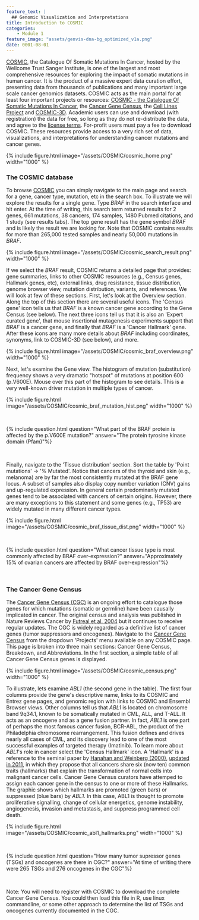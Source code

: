 ```yaml
---
feature_text: |
  ## Genomic Visualization and Interpretations
title: Introduction to COSMIC
categories:
    - Module 1
feature_image: "assets/genvis-dna-bg_optimized_v1a.png"
date: 0001-08-01
---
```


[COSMIC](http://cancer.sanger.ac.uk/cosmic), the Catalogue Of Somatic Mutations In Cancer, hosted by the Wellcome Trust Sanger Institute, is one of the largest and most comprehensive resources for exploring the impact of somatic mutations in human cancer. It is the product of a massive expert data curation effort, presenting data from thousands of publications and many important large scale cancer genomics datasets. COSMIC acts as the main portal for at least four important projects or resources: [COSMIC - the Catalogue Of Somatic Mutations In Cancer](http://cancer.sanger.ac.uk/cosmic), the [Cancer Gene Census](http://cancer.sanger.ac.uk/census), the [Cell Lines Project](http://cancer.sanger.ac.uk/cell_lines) and [COSMIC-3D](http://cancer.sanger.ac.uk/cosmic3d/). Academic users can use and download (with registration) the data for free, so long as they do not re-distribute the data, and agree to the [license terms](http://cancer.sanger.ac.uk/cosmic/license). For-profit users must pay a fee to download COSMIC. These resources provide access to a very rich set of data, visualizations, and interpretations for understanding cancer mutations and cancer genes.      

{% include figure.html image="/assets/COSMIC/cosmic_home.png" width="1000" %}

### The COSMIC database
To browse [COSMIC](http://cancer.sanger.ac.uk/cosmic) you can simply navigate to the main page and search for a gene, cancer type, mutation, etc in the search box. To illustrate we will explore the results for a single gene. Type *BRAF* in the search interface and hit enter. At the time of writing, this search term returned results for 2 genes, 661 mutations, 38 cancers, 174 samples, 1480 Pubmed citations, and 1 study (see results tabs). The top gene result has the gene symbol *BRAF* and is likely the result we are looking for. Note that COSMIC contains results for more than 265,000 tested samples and nearly 50,000 mutations in *BRAF*. 

{% include figure.html image="/assets/COSMIC/cosmic_search_result.png" width="1000" %}

If we select the *BRAF* result, COSMIC returns a detailed page that provides: gene summaries, links to other COSMIC resources (e.g., Census genes, Hallmark genes, etc), external links, drug resistance, tissue distribution, genome browser view, mutation distribution, variants, and references. We will look at few of these sections. First, let's look at the Overview section. Along the top of this section there are several useful icons. The 'Census gene' icon tells us that *BRAF* is a known cancer gene according to the Gene Census (see below). The next three icons tell us that it is also an 'Expert curated gene', that mouse insertional mutagenesis experiments support that *BRAF* is a cancer gene, and finally that *BRAF* is a 'Cancer Hallmark' gene. After these icons are many more details about *BRAF* including coordinates, synonyms, link to COSMIC-3D (see below), and more.    

{% include figure.html image="/assets/COSMIC/cosmic_braf_overview.png" width="1000" %}

Next, let's examine the Gene view. The histogram of mutation (substitution) frequency shows a very dramatic "hotspot" of mutations at position 600 (p.V600E). Mouse over this part of the histogram to see details. This is a very well-known driver mutation in multiple types of cancer. 

{% include figure.html image="/assets/COSMIC/cosmic_braf_mutation_hist.png" width="1000" %}

<p><br></p>

{% include question.html question="What part of the BRAF protein is affected by the p.V600E mutation?" answer="The protein tyrosine kinase domain (Pfam)"%}

<p><br></p>

Finally, navigate to the 'Tissue distribution' section. Sort the table by 'Point mutations' -> '% Mutated'. Notice that cancers of the thyroid and skin (e.g., melanoma) are by far the most consistently mutated at the BRAF gene locus. A subset of samples also display copy number variation (CNV) gains and up-regulated expression. In general certain predominanly mutated genes tend to be associated with cancers of certain origins. However, there are many exceptions to this statement and some genes (e.g., TP53) are widely mutated in many different cancer types.  

{% include figure.html image="/assets/COSMIC/cosmic_braf_tissue_dist.png" width="1000" %}

<p><br></p>

{% include question.html question="What cancer tissue type is most commonly affected by BRAF over-expression?" answer="Approximately 15% of ovarian cancers are affected by BRAF over-expression"%}

<p><br></p>

### The Cancer Gene Census

The [Cancer Gene Census (CGC)](http://cancer.sanger.ac.uk/census) is an ongoing effort to catalogue those genes for which mutations (somatic or germline) have been causally implicated in cancer. The original census and analysis was published in Nature Reviews Cancer by [Futreal et al. 2004](http://dx.doi.org/10.1038/nrc1299) but it continues to receive regular updates. The CGC is widely regarded as a definitive list of cancer genes (tumor suppressors and oncogenes). Navigate to the [Cancer Gene Census](http://cancer.sanger.ac.uk/census) from the dropdown 'Projects' menu available on any COSMIC page. This page is broken into three main sections: Cancer Gene Census, Breakdown, and Abbreviations. In the first section, a simple table of all Cancer Gene Census genes is displayed.      

{% include figure.html image="/assets/COSMIC/cosmic_census.png" width="1000" %}

To illustrate, lets examine *ABL1* (the second gene in the table). The first four columns provide the gene's descriptive name, links to its COSMIC and Entrez gene pages, and genomic region with links to COSMIC and Ensembl Browser views. Other columns tell us that *ABL1* is located on chromosome band 9q34.1, known to be somatically mutated in CML, ALL, and T-ALL. It acts as an oncogene and as a gene fusion partner. In fact, *ABL1* is one part of perhaps the most famous cancer fusion, BCR-ABL, the product of the Philadelphia chromosome rearrangement. This fusion defines and drives nearly all cases of CML, and its discovery lead to one of the most successful examples of targeted therapy (Imatinib). To learn more about *ABL1*'s role in cancer select the 'Census Hallmark' icon. A 'Hallmark' is a reference to the seminal paper by [Hanahan and Weinberg (2000)](https://doi.org/10.1016/S0092-8674(00)81683-9), [updated in 2011](https://doi.org/10.1016/j.cell.2011.02.013), in which they propose that all cancers share six (now ten) common traits (hallmarks) that explain the transformation of normal cells into malignant cancer cells. Cancer Gene Census curators have attemped to assign each cancer gene in the census to one or more of these Hallmarks. The graphic shows which hallmarks are promoted (green bars) or suppressed (blue bars) by *ABL1*. In this case, ABL1 is thought to promote proliferative signalling, change of cellular energetics, genome instability, angiogenesis, invasion and metastasis, and suppress programmed cell death.   
      
{% include figure.html image="/assets/COSMIC/cosmic_abl1_hallmarks.png" width="1000" %}

<p><br></p>

{% include question.html question="How many tumor supressor genes (TSGs) and oncogenes are there in CGC?" answer="At time of writing there were 265 TSGs and 276 oncogenes in the CGC"%}

<p><br></p>

Note: You will need to register with COSMIC to download the complete Cancer Gene Census. You could then load this file in R, use linux commandline, or some other approach to determine the list of TSGs and oncogenes currently documented in the CGC.

